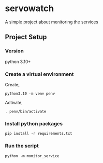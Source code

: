 # servowatch
A simple project about monitoring the services


## Project Setup

### Version
python 3.10+

### Create a virtual environment

Create,

```
python3.10 -m venv penv
```

Activate,
```
. penv/bin/activate
```

### Install python packages

```
pip install -r requirements.txt
```

### Run the script

```
python -m monitor_service
```

